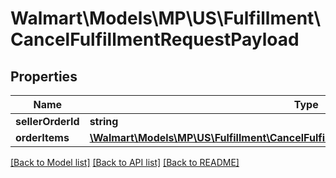 # Walmart\Models\MP\US\Fulfillment\CancelFulfillmentRequestPayload

## Properties

Name | Type | Description | Notes
------------ | ------------- | ------------- | -------------
**sellerOrderId** | **string** |  |
**orderItems** | [**\Walmart\Models\MP\US\Fulfillment\CancelFulfillmentRequestPayloadOrderItemsInner[]**](CancelFulfillmentRequestPayloadOrderItemsInner.md) |  |


[[Back to Model list]](./) [[Back to API list]](../../../../../README.md#supported-apis) [[Back to README]](../../../../../README.md)
